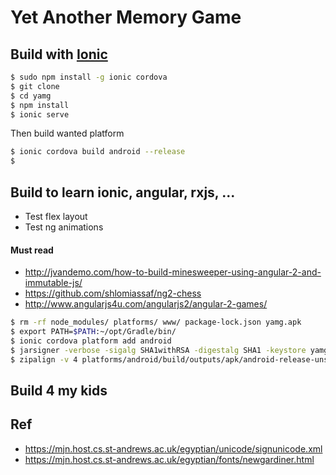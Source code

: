 # Yet Another Memory Game


## Build with [Ionic](http://ionicframework.com/docs/)
```bash
$ sudo npm install -g ionic cordova
$ git clone
$ cd yamg
$ npm install 
$ ionic serve
```
Then build wanted platform

```bash
$ ionic cordova build android --release
$ 
```

## Build to learn ionic, angular, rxjs, ...
+ Test flex layout
+ Test ng animations
#### Must read
+ http://jvandemo.com/how-to-build-minesweeper-using-angular-2-and-immutable-js/
+ https://github.com/shlomiassaf/ng2-chess
+ http://www.angularjs4u.com/angularjs2/angular-2-games/

```bash
$ rm -rf node_modules/ platforms/ www/ package-lock.json yamg.apk
$ export PATH=$PATH:~/opt/Gradle/bin/
$ ionic cordova platform add android
$ jarsigner -verbose -sigalg SHA1withRSA -digestalg SHA1 -keystore yamg-android-key.keystore platforms/android/build/outputs/apk/android-release-unsigned.apk yamg
$ zipalign -v 4 platforms/android/build/outputs/apk/android-release-unsigned.apk  yamg.apk
```


## Build 4 my kids
>

## Ref

+ https://mjn.host.cs.st-andrews.ac.uk/egyptian/unicode/signunicode.xml
+ https://mjn.host.cs.st-andrews.ac.uk/egyptian/fonts/newgardiner.html

